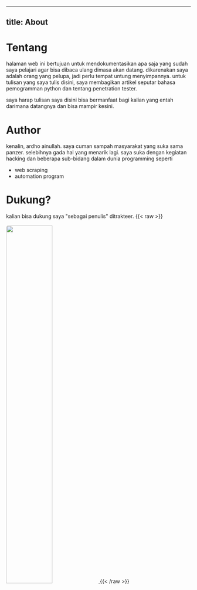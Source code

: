 
---
title: About
---

# Tentang

halaman web ini bertujuan untuk mendokumentasikan apa saja yang sudah saya pelajari 
agar bisa dibaca ulang dimasa akan datang. dikarenakan saya adalah orang
yang pelupa, jadi perlu tempat untung menyimpannya. untuk tulisan yang saya tulis disini, saya membagikan
artikel seputar bahasa pemogramman python dan tentang penetration tester.

saya harap tulisan saya disini bisa bermanfaat bagi kalian
yang entah darimana datangnya dan bisa mampir kesini.

# Author
kenalin, ardho ainullah. saya cuman sampah masyarakat yang suka sama panzer.
selebihnya gada hal yang menarik lagi. saya suka dengan kegiatan hacking dan beberapa sub-bidang dalam dunia programming seperti

- web scraping
- automation program


# Dukung?
kalian bisa dukung saya "sebagai penulis" ditrakteer.
{{< raw >}}
<br><br>
<a href="https://trakteer.id/hnvdie">
		<img style="width:50%;height:auto;border-radius:5px" src="https://archiko.my.id/assets/img/trakteer.jpg">
</a>
{{< /raw >}}
